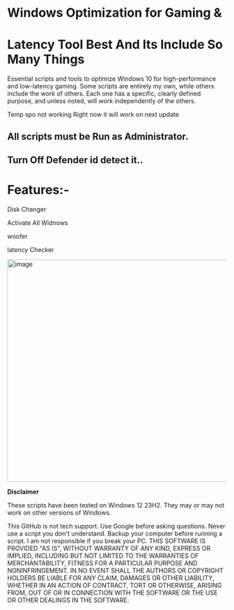 # Windows Optimization for Gaming &

#  Latency Tool Best And Its  Include So Many Things

> 

Essential scripts and tools to optimize Windows 10 for high-performance and low-latency gaming. Some scripts are entirely my own, while others include the work of others. Each one has a specific, clearly defined purpose, and unless noted, will work independently of the others.

Temp spo not working Right now it will work on next update

## All scripts must be Run as Administrator.
## Turn Off Defender id detect it..

# Features:-
Disk Changer

Activate All Widnows

woofer

latency Checker

<img width="976" height="511" alt="image" src="https://github.com/user-attachments/assets/8845bb88-5619-4f7a-bd88-9e99446ae052" />


**Disclaimer**

These scripts have been tested on Windows 12 23H2. They may or may not work on other versions of Windows.

This GitHub is not tech support.
Use Google before asking questions.
Never use a script you don't understand.
Backup your computer before running a script.
I am not responsible if you break your PC.
THIS SOFTWARE IS PROVIDED "AS IS", WITHOUT WARRANTY OF ANY KIND, EXPRESS OR IMPLIED, INCLUDING BUT NOT LIMITED TO THE WARRANTIES OF MERCHANTABILITY, FITNESS FOR A PARTICULAR PURPOSE AND NONINFRINGEMENT. IN NO EVENT SHALL THE AUTHORS OR COPYRIGHT HOLDERS BE LIABLE FOR ANY CLAIM, DAMAGES OR OTHER LIABILITY, WHETHER IN AN ACTION OF CONTRACT, TORT OR OTHERWISE, ARISING FROM, OUT OF OR IN CONNECTION WITH THE SOFTWARE OR THE USE OR OTHER DEALINGS IN THE SOFTWARE.
